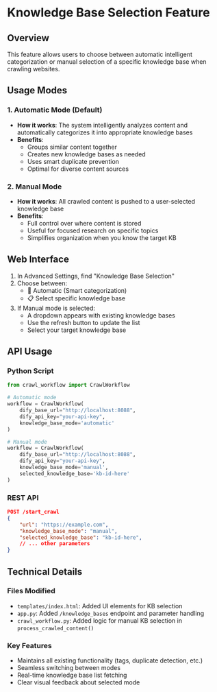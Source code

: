 # Knowledge Base Selection Feature

## Overview
This feature allows users to choose between automatic intelligent categorization or manual selection of a specific knowledge base when crawling websites.

## Usage Modes

### 1. Automatic Mode (Default)
- **How it works**: The system intelligently analyzes content and automatically categorizes it into appropriate knowledge bases
- **Benefits**: 
  - Groups similar content together
  - Creates new knowledge bases as needed
  - Uses smart duplicate prevention
  - Optimal for diverse content sources

### 2. Manual Mode
- **How it works**: All crawled content is pushed to a user-selected knowledge base
- **Benefits**:
  - Full control over where content is stored
  - Useful for focused research on specific topics
  - Simplifies organization when you know the target KB

## Web Interface
1. In Advanced Settings, find "Knowledge Base Selection"
2. Choose between:
   - 🤖 Automatic (Smart categorization)
   - 📋 Select specific knowledge base
3. If Manual mode is selected:
   - A dropdown appears with existing knowledge bases
   - Use the refresh button to update the list
   - Select your target knowledge base

## API Usage

### Python Script
```python
from crawl_workflow import CrawlWorkflow

# Automatic mode
workflow = CrawlWorkflow(
    dify_base_url="http://localhost:8088",
    dify_api_key="your-api-key",
    knowledge_base_mode='automatic'
)

# Manual mode
workflow = CrawlWorkflow(
    dify_base_url="http://localhost:8088", 
    dify_api_key="your-api-key",
    knowledge_base_mode='manual',
    selected_knowledge_base='kb-id-here'
)
```

### REST API
```json
POST /start_crawl
{
    "url": "https://example.com",
    "knowledge_base_mode": "manual",
    "selected_knowledge_base": "kb-id-here",
    // ... other parameters
}
```

## Technical Details

### Files Modified
- `templates/index.html`: Added UI elements for KB selection
- `app.py`: Added `/knowledge_bases` endpoint and parameter handling
- `crawl_workflow.py`: Added logic for manual KB selection in `process_crawled_content()`

### Key Features
- Maintains all existing functionality (tags, duplicate detection, etc.)
- Seamless switching between modes
- Real-time knowledge base list fetching
- Clear visual feedback about selected mode
